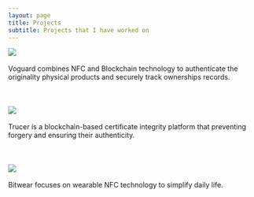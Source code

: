 ```yaml
---
layout: page
title: Projects
subtitle: Projects that I have worked on
---
```



[![](https://i.imgur.com/Lg0JbhM.png)](https://voguard-preview.vercel.app/)
<br>
<br />
 Voguard combines NFC and Blockchain technology to authenticate the originality physical products and securely track ownerships records.
<br />
<br />
<br />
<br />
[![](https://i.imgur.com/DGUrSoJ.png)](https://trucer.vercel.app/)
<br />
<br />
Trucer is a blockchain-based certificate integrity platform that preventing forgery and ensuring their authenticity.
<br />
<br />
<br />
<br />
[![](https://i.imgur.com/pBTDI4j.png)](https://bitwear.store)
<br />
<br />
Bitwear focuses on wearable NFC technology to simplify daily life.


